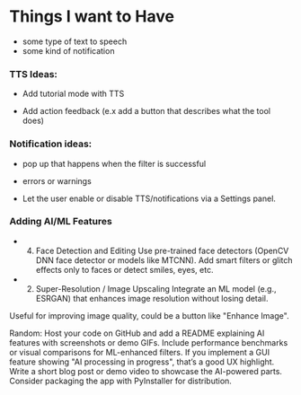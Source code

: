 # Things I want to Have
- some type of text to speech
- some kind of notification

### TTS Ideas:

- Add tutorial mode with TTS 

- Add action feedback (e.x add a button that describes what the tool does)

### Notification ideas:

- pop up that happens when the filter is successful

- errors or warnings 

- Let the user enable or disable TTS/notifications via a Settings panel.

### Adding AI/ML Features

- 4. Face Detection and Editing
Use pre-trained face detectors (OpenCV DNN face detector or models like MTCNN).
Add smart filters or glitch effects only to faces or detect smiles, eyes, etc.

- 2. Super-Resolution / Image Upscaling
Integrate an ML model (e.g., ESRGAN) that enhances image resolution without losing detail.

Useful for improving image quality, could be a button like "Enhance Image".

Random:
Host your code on GitHub and add a README explaining AI features with screenshots or demo GIFs.
Include performance benchmarks or visual comparisons for ML-enhanced filters.
If you implement a GUI feature showing "AI processing in progress", that’s a good UX highlight.
Write a short blog post or demo video to showcase the AI-powered parts.
Consider packaging the app with PyInstaller for distribution.
